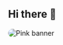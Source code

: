 ## Hi there 👋
<img src="https://via.placeholder.com/1000x200/ff69b4/ffffff?text=Welcome+to+My+GitHub+Profile!" alt="Pink banner" style="border-radius: 10px;">

<!--
**samhita-ganguly/samhita-ganguly** is a ✨ _special_ ✨ repository because its `README.md` (this file) appears on your GitHub profile.

Here are some ideas to get you started:

- 🔭 I’m currently working on ...
- 🌱 I’m currently learning ...
- 👯 I’m looking to collaborate on ...
- 🤔 I’m looking for help with ...
- 💬 Ask me about ...
- 📫 How to reach me: ...
- 😄 Pronouns: ...
- ⚡ Fun fact: ...
-->

